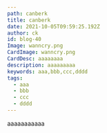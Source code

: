 ```yaml
---
path: canberk
title: canberk
date: 2021-10-05T09:59:25.192Z
author: ck
id: blog-40
Image: wanncry.png
CardImage: wanncry.png
CardDesc: aaaaaaaa
description: aaaaaaaaa
keywords: aaa,bbb,ccc,dddd
tags:
  - aaa
  - bbb
  - ccc
  - dddd
---
```

aaaaaaaaaaa